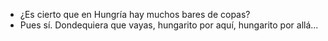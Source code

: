 - ¿Es cierto que en Hungría hay muchos bares de copas?
- Pues sí. Dondequiera que vayas, hungarito por aquí, hungarito por allá...
